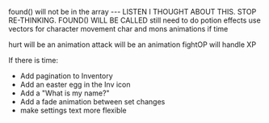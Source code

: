 found() will not be in the array --- LISTEN I THOUGHT ABOUT THIS. STOP RE-THINKING. FOUND() WILL BE CALLED 
still need to do potion effects
use vectors for character movement
char and mons animations if time

hurt will be an animation
attack will be an animation
fightOP will handle XP



If there is time:
- Add pagination to Inventory
- Add an easter egg in the Inv icon
- Add a "What is my name?"
- Add a fade animation between set changes
- make settings text more flexible
